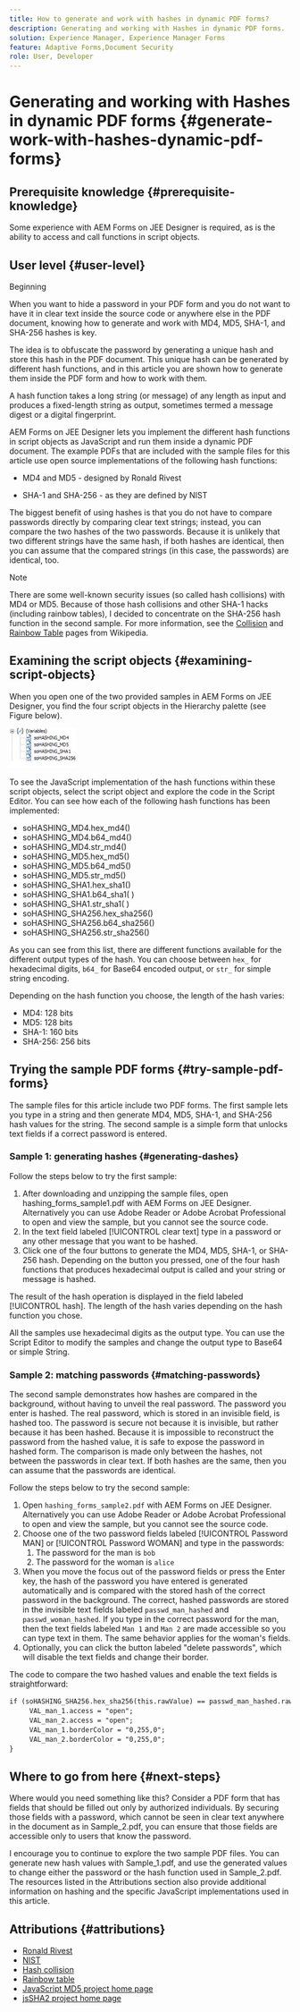 ```yaml
---
title: How to generate and work with hashes in dynamic PDF forms?
description: Generating and working with Hashes in dynamic PDF forms.
solution: Experience Manager, Experience Manager Forms
feature: Adaptive Forms,Document Security
role: User, Developer
---
```

# Generating and working with Hashes in dynamic PDF forms {#generate-work-with-hashes-dynamic-pdf-forms}

## Prerequisite knowledge {#prerequisite-knowledge}

Some experience with AEM Forms on JEE Designer is required, as is the ability to access and call functions in script objects.

## User level {#user-level}

Beginning

When you want to hide a password in your PDF form and you do not want to have it in clear text inside the source code or anywhere else in the PDF document, knowing how to generate and work with MD4, MD5, SHA-1, and SHA-256 hashes is key.

The idea is to obfuscate the password by generating a unique hash and store this hash in the PDF document. This unique hash can be generated by different hash functions, and in this article you are shown how to generate them inside the PDF form and how to work with them.

A hash function takes a long string (or message) of any length as input and produces a fixed-length string as output, sometimes termed a message digest or a digital fingerprint.

AEM Forms on JEE Designer lets you implement the different hash functions in script objects as JavaScript and run them inside a dynamic PDF document. The example PDFs that are included with the sample files for this article use open source implementations of the following hash functions:

* MD4 and MD5 - designed by Ronald Rivest

* SHA-1 and SHA-256 - as they are defined by NIST

The biggest benefit of using hashes is that you do not have to compare passwords directly by comparing clear text strings; instead, you can compare the two hashes of the two passwords. Because it is unlikely that two different strings have the same hash, if both hashes are identical, then you can assume that the compared strings (in this case, the passwords) are identical, too.

>[!NOTE]
>
>There are some well-known security issues (so called hash collisions) with MD4 or MD5. Because of those hash collisions and other SHA-1 hacks (including rainbow tables), I decided to concentrate on the SHA-256 hash function in the second sample. For more information, see the [Collision](https://en.wikipedia.org/wiki/Hash_collision) and [Rainbow Table](https://en.wikipedia.org/wiki/Rainbow_table) pages from Wikipedia.

## Examining the script objects {#examining-script-objects}

When you open one of the two provided samples in AEM Forms on JEE Designer, you find the four script objects in the Hierarchy palette (see Figure below).

![Variables](assets/variables.jpg)

To see the JavaScript implementation of the hash functions within these script objects, select the script object and explore the code in the Script Editor. You can see how each of the following hash functions has been implemented:

* soHASHING_MD4.hex_md4()
* soHASHING_MD4.b64_md4()
* soHASHING_MD4.str_md4()
* soHASHING_MD5.hex_md5()
* soHASHING_MD5.b64_md5()
* soHASHING_MD5.str_md5()
* soHASHING_SHA1.hex_sha1()
* soHASHING_SHA1.b64_sha1( )
* soHASHING_SHA1.str_sha1( )
* soHASHING_SHA256.hex_sha256()
* soHASHING_SHA256.b64_sha256()
* soHASHING_SHA256.str_sha256()

As you can see from this list, there are different functions available for the different output types of the hash. You can choose between `hex_` for hexadecimal digits, `b64_` for Base64 encoded output, or `str_` for simple string encoding.

Depending on the hash function you choose, the length of the hash varies:

* MD4: 128 bits
* MD5: 128 bits
* SHA-1: 160 bits
* SHA-256: 256 bits

## Trying the sample PDF forms {#try-sample-pdf-forms}

The sample files for this article include two PDF forms. The first sample lets you type in a string and then generate MD4, MD5, SHA-1, and SHA-256 hash values for the string. The second sample is a simple form that unlocks text fields if a correct password is entered.

### Sample 1:  generating hashes {#generating-dashes}

Follow the steps below to try the first sample:

1. After downloading and unzipping the sample files, open hashing_forms_sample1.pdf with AEM Forms on JEE Designer. Alternatively you can use Adobe Reader or Adobe Acrobat Professional to open and view the sample, but you cannot see the source code.
1. In the text field labeled [!UICONTROL clear text] type in a password or any other message that you want to be hashed.
1. Click one of the four buttons to generate the MD4, MD5, SHA-1, or SHA-256 hash. Depending on the button you pressed, one of the four hash functions that produces hexadecimal output is called and your string or message is hashed.

The result of the hash operation is displayed in the field labeled [!UICONTROL hash]. The length of the hash varies depending on the hash function you chose.

All the samples use hexadecimal digits as the output type. You can use the Script Editor to modify the samples and change the output type to Base64 or simple String.

### Sample 2:  matching passwords {#matching-passwords}

The second sample demonstrates how hashes are compared in the background, without having to unveil the real password. The password you enter is hashed. The real password, which is stored in an invisible field, is hashed too. The password is secure not because it is invisible, but rather because it has been hashed. Because it is impossible to reconstruct the password from the hashed value, it is safe to expose the password in hashed form. The comparison is made only between the hashes, not between the passwords in clear text. If both hashes are the same, then you can assume that the passwords are identical.

Follow the steps below to try the second sample:

1. Open `hashing_forms_sample2.pdf` with AEM Forms on JEE Designer. Alternatively you can use Adobe Reader or Adobe Acrobat Professional to open and view the sample, but you cannot see the source code.
1. Choose one of the two password fields labeled [!UICONTROL Password MAN] or [!UICONTROL Password WOMAN] and type in the passwords:
   1. The password for the man is `bob`
   1. The password for the woman is `alice`
1. When you move the focus out of the password fields or press the Enter key, the hash of the password you have entered is generated automatically and is compared with the stored hash of the correct password in the background. The correct, hashed passwords are stored in the invisible text fields labeled `passwd_man_hashed` and `passwd_woman_hashed`. If you type in the correct password for the man, then the text fields labeled `Man 1` and `Man 2` are made accessible so you can type text in them. The same behavior applies for the woman's fields.
1. Optionally, you can click the button labeled "delete passwords", which will disable the text fields and change their border.

The code to compare the two hashed values and enable the text fields is straightforward:

```xml
if (soHASHING_SHA256.hex_sha256(this.rawValue) == passwd_man_hashed.rawValue){
     VAL_man_1.access = "open";
     VAL_man_2.access = "open";
     VAL_man_1.borderColor = "0,255,0";
     VAL_man_2.borderColor = "0,255,0";
}
```

## Where to go from here {#next-steps}

Where would you need something like this? Consider a PDF form that has fields that should be filled out only by authorized individuals. By securing those fields with a password, which cannot be seen in clear text anywhere in the document as in Sample_2.pdf, you can ensure that those fields are accessible only to users that know the password.

I encourage you to continue to explore the two sample PDF files.  You can generate new hash values with Sample_1.pdf, and use the generated values to change either the password or the hash function used in Sample_2.pdf.  The resources listed in the Attributions section also provide additional information on hashing and the specific JavaScript implementations used in this article.

## Attributions {#attributions}

* [Ronald Rivest](https://en.wikipedia.org/wiki/Ron_Rivest)
* [NIST](https://csrc.nist.gov/projects/cryptographic-standards-and-guidelines)
* [Hash collision](https://en.wikipedia.org/wiki/Hash_collision)
* [Rainbow table](https://en.wikipedia.org/wiki/Rainbow_table)
* [JavaScript MD5 project home page](https://pajhome.org.uk/crypt/md5/)
* [jsSHA2 project home page](https://anmar.eu.org/projects/jssha2/)
